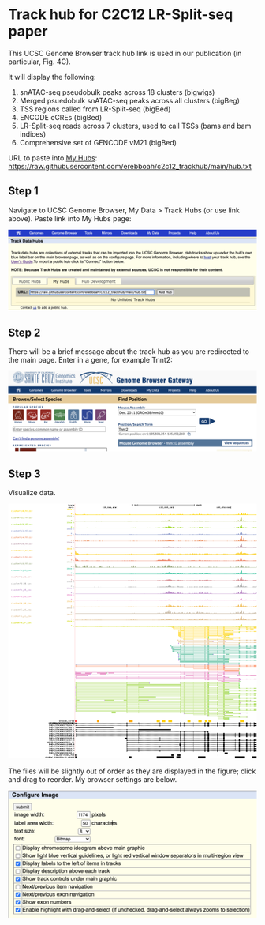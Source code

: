# Track hub for C2C12 LR-Split-seq paper

This UCSC Genome Browser track hub link is used in our publication (in particular, Fig. 4C).

It will display the following:

1. snATAC-seq pseudobulk peaks across 18 clusters (bigwigs)
2. Merged psuedobulk snATAC-seq peaks across all clusters (bigBeg)
3. TSS regions called from LR-Split-seq (bigBed)
4. ENCODE cCREs (bigBed)
5. LR-Split-seq reads across 7 clusters, used to call TSSs (bams and bam indices)
6. Comprehensive set of GENCODE vM21 (bigBed)

URL to paste into [My Hubs](https://genome.ucsc.edu/cgi-bin/hgHubConnect?hgsid=1096729927_axkdBgbtTPLw67dOTnlGnY69a2jG#unlistedHubs): https://raw.githubusercontent.com/erebboah/c2c12_trackhub/main/hub.txt

## Step 1
Navigate to UCSC Genome Browser, My Data > Track Hubs (or use link above). Paste link into My Hubs page:

![Step 1](https://github.com/erebboah/c2c12_trackhub/blob/main/step1.png)

## Step 2
There will be a brief message about the track hub as you are redirected to the main page. Enter in a gene, for example Tnnt2:

![Step 2](https://github.com/erebboah/c2c12_trackhub/blob/main/step2.png)

## Step 3
Visualize data.

![Step 3](https://github.com/erebboah/c2c12_trackhub/blob/main/step3.png)

The files will be slightly out of order as they are displayed in the figure; click and drag to reorder. My browser settings are below.

![Settings](https://github.com/erebboah/c2c12_trackhub/blob/main/settings.png)
